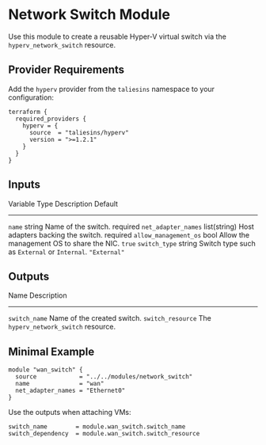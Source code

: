 # Network Switch Module

Use this module to create a reusable Hyper‑V virtual switch via the
`hyperv_network_switch` resource.

## Provider Requirements

Add the `hyperv` provider from the `taliesins` namespace to your configuration:

```hcl
terraform {
  required_providers {
    hyperv = {
      source  = "taliesins/hyperv"
      version = ">=1.2.1"
    }
  }
}
```

## Inputs

 Variable  Type  Description  Default 
 --------  ----  -----------  ------- 
 `name`  string  Name of the switch.  required 
 `net_adapter_names`  list(string)  Host adapters backing the switch.  required 
 `allow_management_os`  bool  Allow the management OS to share the NIC.  `true` 
 `switch_type`  string  Switch type such as `External` or `Internal`.  `"External"` 

## Outputs

 Name  Description 
 ----  ----------- 
 `switch_name`  Name of the created switch. 
 `switch_resource`  The `hyperv_network_switch` resource. 

## Minimal Example

```hcl
module "wan_switch" {
  source            = "../../modules/network_switch"
  name              = "wan"
  net_adapter_names = "Ethernet0"
}
```

Use the outputs when attaching VMs:

```hcl
switch_name        = module.wan_switch.switch_name
switch_dependency  = module.wan_switch.switch_resource
```
